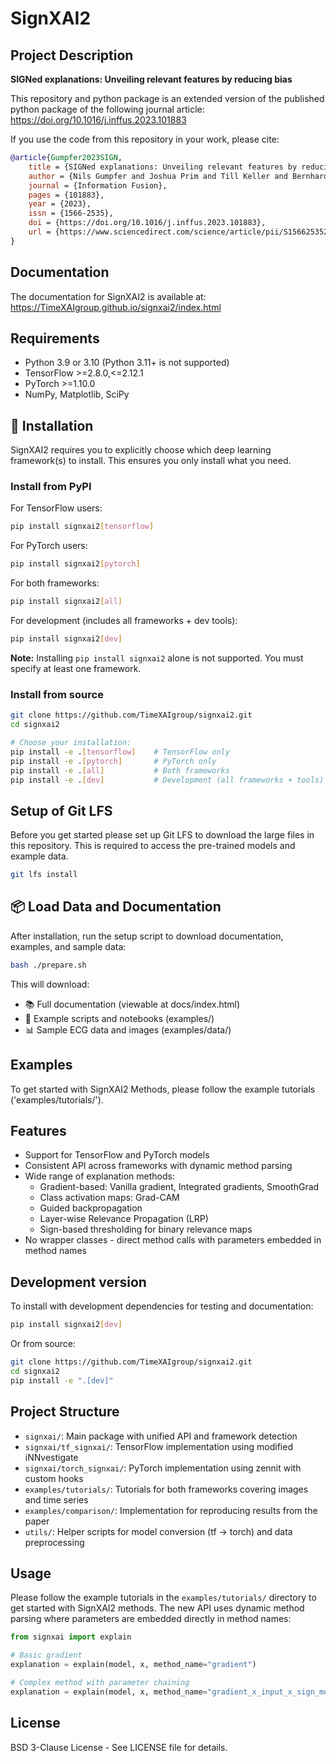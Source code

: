 # SignXAI2

## Project Description

**SIGNed explanations: Unveiling relevant features by reducing bias**

This repository and python package is an extended version of the published python package of the following journal article: https://doi.org/10.1016/j.inffus.2023.101883

If you use the code from this repository in your work, please cite:

```bibtex
@article{Gumpfer2023SIGN,
    title = {SIGNed explanations: Unveiling relevant features by reducing bias},
    author = {Nils Gumpfer and Joshua Prim and Till Keller and Bernhard Seeger and Michael Guckert and Jennifer Hannig},
    journal = {Information Fusion},
    pages = {101883},
    year = {2023},
    issn = {1566-2535},
    doi = {https://doi.org/10.1016/j.inffus.2023.101883},
    url = {https://www.sciencedirect.com/science/article/pii/S1566253523001999}
}
```

## Documentation

The documentation for SignXAI2 is available at: https://TimeXAIgroup.github.io/signxai2/index.html

## Requirements

- Python 3.9 or 3.10 (Python 3.11+ is not supported)
- TensorFlow >=2.8.0,<=2.12.1
- PyTorch >=1.10.0
- NumPy, Matplotlib, SciPy

## 🚀 Installation

SignXAI2 requires you to explicitly choose which deep learning framework(s) to install. This ensures you only install what you need.

### Install from PyPI

For TensorFlow users:
```bash
pip install signxai2[tensorflow]
```

For PyTorch users:
```bash
pip install signxai2[pytorch]
```

For both frameworks:
```bash
pip install signxai2[all]
```

For development (includes all frameworks + dev tools):
```bash
pip install signxai2[dev]
```

**Note:** Installing `pip install signxai2` alone is not supported. You must specify at least one framework.

### Install from source

```bash
git clone https://github.com/TimeXAIgroup/signxai2.git
cd signxai2

# Choose your installation:
pip install -e .[tensorflow]    # TensorFlow only
pip install -e .[pytorch]       # PyTorch only  
pip install -e .[all]           # Both frameworks
pip install -e .[dev]           # Development (all frameworks + tools)
```

## Setup of Git LFS

Before you get started please set up Git LFS to download the large files in this repository. This is required to access the pre-trained models and example data.

```bash
git lfs install
```

## 📦 Load Data and Documentation

After installation, run the setup script to download documentation, examples, and sample data:

```bash
bash ./prepare.sh
```

This will download:
- 📚 Full documentation (viewable at docs/index.html)
- 📝 Example scripts and notebooks (examples/)
- 📊 Sample ECG data and images (examples/data/)

## Examples

To get started with SignXAI2 Methods, please follow the example tutorials ('examples/tutorials/').

## Features

- Support for TensorFlow and PyTorch models
- Consistent API across frameworks with dynamic method parsing
- Wide range of explanation methods:
  - Gradient-based: Vanilla gradient, Integrated gradients, SmoothGrad
  - Class activation maps: Grad-CAM
  - Guided backpropagation
  - Layer-wise Relevance Propagation (LRP)
  - Sign-based thresholding for binary relevance maps
- No wrapper classes - direct method calls with parameters embedded in method names

## Development version

To install with development dependencies for testing and documentation:

```bash
pip install signxai2[dev]
```

Or from source:
```bash
git clone https://github.com/TimeXAIgroup/signxai2.git
cd signxai2
pip install -e ".[dev]"
```

## Project Structure

- `signxai/`: Main package with unified API and framework detection
- `signxai/tf_signxai/`: TensorFlow implementation using modified iNNvestigate
- `signxai/torch_signxai/`: PyTorch implementation using zennit with custom hooks
- `examples/tutorials/`: Tutorials for both frameworks covering images and time series
- `examples/comparison/`: Implementation for reproducing results from the paper
- `utils/`: Helper scripts for model conversion (tf -> torch) and data preprocessing

## Usage

Please follow the example tutorials in the `examples/tutorials/` directory to get started with SignXAI2 methods. The new API uses dynamic method parsing where parameters are embedded directly in method names:

```python
from signxai import explain

# Basic gradient
explanation = explain(model, x, method_name="gradient")

# Complex method with parameter chaining
explanation = explain(model, x, method_name="gradient_x_input_x_sign_mu_neg_0_5")
```

## License

BSD 3-Clause License - See LICENSE file for details.
